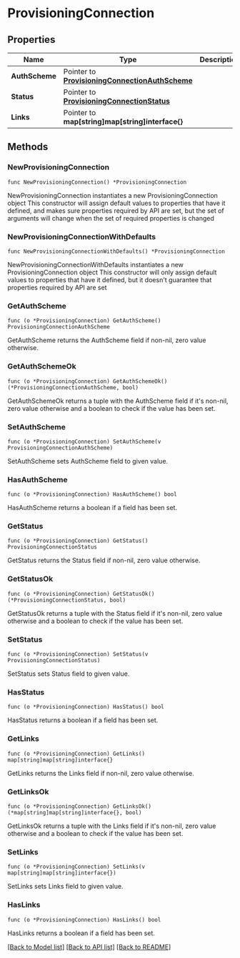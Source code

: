 # ProvisioningConnection

## Properties

Name | Type | Description | Notes
------------ | ------------- | ------------- | -------------
**AuthScheme** | Pointer to [**ProvisioningConnectionAuthScheme**](ProvisioningConnectionAuthScheme.md) |  | [optional] 
**Status** | Pointer to [**ProvisioningConnectionStatus**](ProvisioningConnectionStatus.md) |  | [optional] 
**Links** | Pointer to **map[string]map[string]interface{}** |  | [optional] [readonly] 

## Methods

### NewProvisioningConnection

`func NewProvisioningConnection() *ProvisioningConnection`

NewProvisioningConnection instantiates a new ProvisioningConnection object
This constructor will assign default values to properties that have it defined,
and makes sure properties required by API are set, but the set of arguments
will change when the set of required properties is changed

### NewProvisioningConnectionWithDefaults

`func NewProvisioningConnectionWithDefaults() *ProvisioningConnection`

NewProvisioningConnectionWithDefaults instantiates a new ProvisioningConnection object
This constructor will only assign default values to properties that have it defined,
but it doesn't guarantee that properties required by API are set

### GetAuthScheme

`func (o *ProvisioningConnection) GetAuthScheme() ProvisioningConnectionAuthScheme`

GetAuthScheme returns the AuthScheme field if non-nil, zero value otherwise.

### GetAuthSchemeOk

`func (o *ProvisioningConnection) GetAuthSchemeOk() (*ProvisioningConnectionAuthScheme, bool)`

GetAuthSchemeOk returns a tuple with the AuthScheme field if it's non-nil, zero value otherwise
and a boolean to check if the value has been set.

### SetAuthScheme

`func (o *ProvisioningConnection) SetAuthScheme(v ProvisioningConnectionAuthScheme)`

SetAuthScheme sets AuthScheme field to given value.

### HasAuthScheme

`func (o *ProvisioningConnection) HasAuthScheme() bool`

HasAuthScheme returns a boolean if a field has been set.

### GetStatus

`func (o *ProvisioningConnection) GetStatus() ProvisioningConnectionStatus`

GetStatus returns the Status field if non-nil, zero value otherwise.

### GetStatusOk

`func (o *ProvisioningConnection) GetStatusOk() (*ProvisioningConnectionStatus, bool)`

GetStatusOk returns a tuple with the Status field if it's non-nil, zero value otherwise
and a boolean to check if the value has been set.

### SetStatus

`func (o *ProvisioningConnection) SetStatus(v ProvisioningConnectionStatus)`

SetStatus sets Status field to given value.

### HasStatus

`func (o *ProvisioningConnection) HasStatus() bool`

HasStatus returns a boolean if a field has been set.

### GetLinks

`func (o *ProvisioningConnection) GetLinks() map[string]map[string]interface{}`

GetLinks returns the Links field if non-nil, zero value otherwise.

### GetLinksOk

`func (o *ProvisioningConnection) GetLinksOk() (*map[string]map[string]interface{}, bool)`

GetLinksOk returns a tuple with the Links field if it's non-nil, zero value otherwise
and a boolean to check if the value has been set.

### SetLinks

`func (o *ProvisioningConnection) SetLinks(v map[string]map[string]interface{})`

SetLinks sets Links field to given value.

### HasLinks

`func (o *ProvisioningConnection) HasLinks() bool`

HasLinks returns a boolean if a field has been set.


[[Back to Model list]](../README.md#documentation-for-models) [[Back to API list]](../README.md#documentation-for-api-endpoints) [[Back to README]](../README.md)


